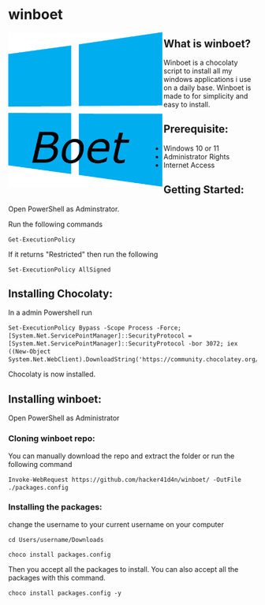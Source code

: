 # winboet


<a href="url"><img src="https://github.com/hacker41d4n/winboet/blob/main/resources/winboetlogo.png" align="left" height="315" width="315" ></a>
## What is winboet?
Winboet is a chocolaty script to install all my windows applications i use on a daily base.
Winboet is made to for simplicity and easy to install.

## Prerequisite:

- Windows 10 or 11
- Administrator Rights
- Internet Access



## Getting Started:

Open PowerShell as Adminstrator.

Run the following commands

```
Get-ExecutionPolicy
```
If it returns "Restricted" then run the following
```
Set-ExecutionPolicy AllSigned
```
## Installing Chocolaty:
In a admin Powershell run
```
Set-ExecutionPolicy Bypass -Scope Process -Force; [System.Net.ServicePointManager]::SecurityProtocol = [System.Net.ServicePointManager]::SecurityProtocol -bor 3072; iex ((New-Object System.Net.WebClient).DownloadString('https://community.chocolatey.org/install.ps1'))
```
Chocolaty is now installed.

## Installing winboet:
Open PowerShell as Administrator

### Cloning winboet repo:

You can manually download the repo and extract the folder
or run the following command
```
Invoke-WebRequest https://github.com/hacker41d4n/winboet/ -OutFile ./packages.config
```
### Installing the packages:
change the username to your current username on your computer
```
cd Users/username/Downloads
```
```
choco install packages.config
```

Then you accept all the packages to install. You can also accept all the packages with this command.

```
choco install packages.config -y
```


